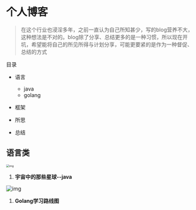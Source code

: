 # 个人博客

> 在这个行业也浸淫多年，之前一直认为自己所知甚少，写的blog营养不大，这种想法是不对的。blog除了分享、总结更多的是一种习惯，所以现在开坑，希望能将自己的所见所得与计划分享，可能更要紧的是作为一种督促、总结的方式

目录

* 语言
  - java
  - golang

* 框架
* 所思
* 总结

## 语言类

<img src="https://tva1.sinaimg.cn/large/007S8ZIlly1ghfnyykoe9j30dw091jrd.jpg" alt="img" style="zoom:50%;" />

1. **宇宙中的那些星球--java**

![img](https://tva1.sinaimg.cn/large/007S8ZIlly1ghfo0whab5j303d03wweh.jpg)

1. **Golang学习路线图**

